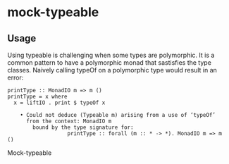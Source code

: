 # mock-typeable

## Usage



Using typeable is challenging when some types are polymorphic. It is a common pattern to have a polymorphic monad that sastisfies the type classes.
Naively calling typeOf on a polymorphic type would result in an error:
```
printType :: MonadIO m => m ()
printType = x where
  x = liftIO . print $ typeOf x

    • Could not deduce (Typeable m) arising from a use of ‘typeOf’
      from the context: MonadIO m
        bound by the type signature for:
                   printType :: forall (m :: * -> *). MonadIO m => m ()
```

Mock-typeable 